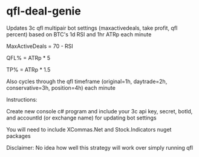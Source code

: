 # qfl-deal-genie
Updates 3c qfl multipair bot settings (maxactivedeals, take profit, qfl percent) based on BTC's 1d RSI and 1hr ATRp each minute

MaxActiveDeals =  70 - RSI

QFL% = ATRp * 5 

TP% = ATRp * 1.5

Also cycles through the qfl timeframe (original=1h, daytrade=2h, conservative=3h, position=4h) each minute

Instructions:

Create new console c# program and include your 3c api key, secret, botId, and accountId (or exchange name) for updating bot settings


You will need to include XCommas.Net and Stock.Indicators nuget packages


Disclaimer: No idea how well this strategy will work over simply running qfl
